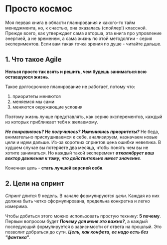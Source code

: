 # Просто космос

Моя первая книга в области планирования и какого-то тайм менеджмента, но, к счастью,
она оказалась (спойлер!) классной. Прежде всего, как утверждает сама авторша,
эта книга про упровление энергией, а не временем, а сама жизнь по этой
методолгии - серия экспериментов. Если вам такая точка зрения по душе - читайте дальше.


## 1. Что такое Agile

__Нельзя просто так взять и решить, чем будешь заниматься всю оставшуюся жизнь__.

Такое долгосрочное планирование не работает, потому что:
1. приоритеты меняются
2. меняемся мы сами
3. меняются окружающие условия

Поэтому жизнь лучше представлять, как серию эксперементов, каждый из которых
приближает тебя к желаемому.

___Не понравилось? Не получилось? Изменились приоритеты?___ Не беда, внимательно
прислушиваемся к себе, анализируем, назначаем новые цели и идем дальше. Из-за коротких
спринтов цена ошибки невелика. В худшем случае вы потеряете два месяца, чтобы
понять чем вы не хотите заниматься. Но каждый такой эксперемент ___откалибрует
ваш вектор движения к тому, что действительно имеет значение___.

Конечная цель - __стать лучшей версией себя__.


## 2. Цели на спринт

_Спринт_ длится 9 недель. В начале формулируются _цели_. Каждая из них должна быть
четко сформулирована, предельна конкретна и легко измерима.

Чтобы добиться этого можно использовать простую технику: __5 почему__. Первым вопросом
будет ___Почему для меня это важно?___, а каждый последующий формулируется в зависимости от
ответа на прошлый. Это позволит добраться до сути. ___Цель, как конфета, ее надо есть без "фантика"___.
